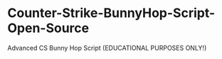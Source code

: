 # Counter-Strike-BunnyHop-Script-Open-Source
Advanced CS Bunny Hop Script (EDUCATIONAL PURPOSES ONLY!)
